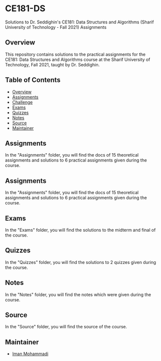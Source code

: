 # CE181-DS
Solutions to Dr. Seddighin's CE181: Data Structures and Algorithms (Sharif University of Technology - Fall 2021) Assignments

## Overview

This repository contains solutions to the practical assignments for the CE181: Data Structures and Algorithms course at the Sharif University of Technology, Fall 2021, taught by Dr. Seddighin.

## Table of Contents

- [Overview](#overview)
- [Assignments](#assignments)
- [Challenge](#challenge)
- [Exams](#exams)
- [Quizzes](#quizzes)
- [Notes](#notes)
- [Source](#source)
- [Maintainer](#maintainer)

## Assignments

In the "Assignments" folder, you will find the docs of 15 theoretical assignments and solutions to 6 practical assignments given during the course.

## Assignments

In the "Assignments" folder, you will find the docs of 15 theoretical assignments and solutions to 6 practical assignments given during the course.

## Exams

In the "Exams" folder, you will find the solutions to the midterm and final of the course.

## Quizzes

In the "Quizzes" folder, you will find the solutions to 2 quizzes given during the course.

## Notes

In the "Notes" folder, you will find the notes which were given during the course.

## Source

In the "Source" folder, you will find the source of the course.

## Maintainer

- [Iman Mohammadi](https://github.com/Imanm02)